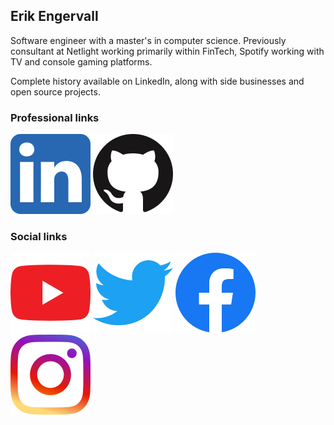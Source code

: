 ## Erik Engervall

Software engineer with a master's in computer science. Previously consultant at Netlight working primarily within FinTech, Spotify working with TV and console gaming platforms.

Complete history available on LinkedIn, along with side businesses and open source projects.

### Professional links

[![Linkedin](/assets/logo-linkedin.png)](https://www.linkedin.com/in/engervall)
[![GitHub](/assets/logo-github.png)](https://github.com/erikengervall)

### Social links

[![YouTube](/assets/logo-youtube.png)](https://www.youtube.com/c/ErikEngervall)
[![Twitter](/assets/logo-twitter.png)](https://twitter.com/engervall)
[![Facebook](/assets/logo-facebook.png)](https://www.facebook.com/Erik.Engervall)
[![Instagram](/assets/logo-instagram.png)](https://www.instagram.com/engervall)
